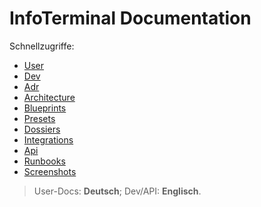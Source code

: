 # InfoTerminal Documentation

Schnellzugriffe:

- [User](user/)
- [Dev](dev/)
- [Adr](adr/)
- [Architecture](architecture/)
- [Blueprints](blueprints/)
- [Presets](presets/)
- [Dossiers](dossiers/)
- [Integrations](integrations/)
- [Api](api/)
- [Runbooks](runbooks/)
- [Screenshots](screenshots/)

> User-Docs: **Deutsch**; Dev/API: **Englisch**.
